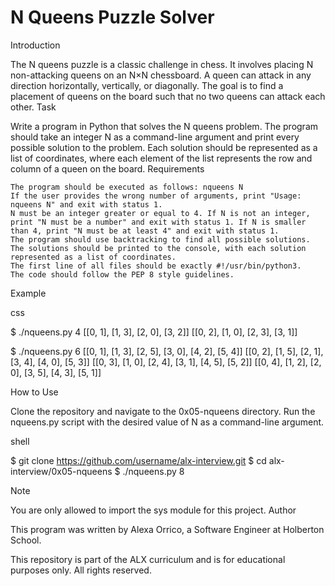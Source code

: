 # N Queens Puzzle Solver
Introduction

The N queens puzzle is a classic challenge in chess. It involves placing N non-attacking queens on an N×N chessboard. A queen can attack in any direction horizontally, vertically, or diagonally. The goal is to find a placement of queens on the board such that no two queens can attack each other.
Task

Write a program in Python that solves the N queens problem. The program should take an integer N as a command-line argument and print every possible solution to the problem. Each solution should be represented as a list of coordinates, where each element of the list represents the row and column of a queen on the board.
Requirements

    The program should be executed as follows: nqueens N
    If the user provides the wrong number of arguments, print "Usage: nqueens N" and exit with status 1.
    N must be an integer greater or equal to 4. If N is not an integer, print "N must be a number" and exit with status 1. If N is smaller than 4, print "N must be at least 4" and exit with status 1.
    The program should use backtracking to find all possible solutions.
    The solutions should be printed to the console, with each solution represented as a list of coordinates.
    The first line of all files should be exactly #!/usr/bin/python3.
    The code should follow the PEP 8 style guidelines.

Example

css

$ ./nqueens.py 4
[[0, 1], [1, 3], [2, 0], [3, 2]]
[[0, 2], [1, 0], [2, 3], [3, 1]]

$ ./nqueens.py 6
[[0, 1], [1, 3], [2, 5], [3, 0], [4, 2], [5, 4]]
[[0, 2], [1, 5], [2, 1], [3, 4], [4, 0], [5, 3]]
[[0, 3], [1, 0], [2, 4], [3, 1], [4, 5], [5, 2]]
[[0, 4], [1, 2], [2, 0], [3, 5], [4, 3], [5, 1]]

How to Use

Clone the repository and navigate to the 0x05-nqueens directory. Run the nqueens.py script with the desired value of N as a command-line argument.

shell

$ git clone https://github.com/username/alx-interview.git
$ cd alx-interview/0x05-nqueens
$ ./nqueens.py 8

Note

You are only allowed to import the sys module for this project.
Author

This program was written by Alexa Orrico, a Software Engineer at Holberton School.

This repository is part of the ALX curriculum and is for educational purposes only. All rights reserved.
